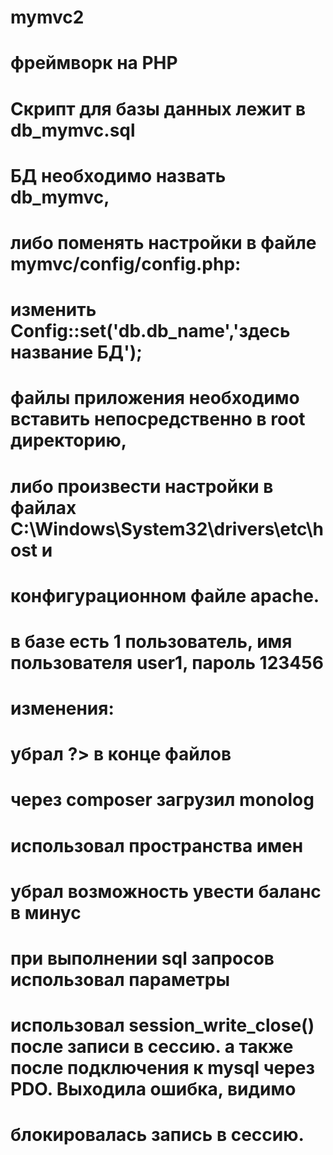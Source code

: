 # mymvc2
# фреймворк на PHP
# Скрипт для базы данных лежит в db_mymvc.sql
#
# БД необходимо назвать db_mymvc,
#
# либо поменять настройки в файле mymvc/config/config.php:
#
# изменить Config::set('db.db_name','здесь название БД');
#
# файлы приложения необходимо вставить непосредственно в root директорию,
#
# либо произвести настройки в файлах C:\Windows\System32\drivers\etc\host и
#
# конфигурационном файле apache.
#
# в базе есть 1 пользователь, имя пользователя user1, пароль 123456
#
#
# изменения:
# убрал ?> в конце файлов
# через composer загрузил monolog
# использовал пространства имен
# убрал возможность увести баланс в минус
# при выполнении sql запросов использовал параметры
# использовал session_write_close() после записи в сессию. а также после подключения к mysql через PDO. Выходила ошибка, видимо 
# блокировалась запись в сессию.
